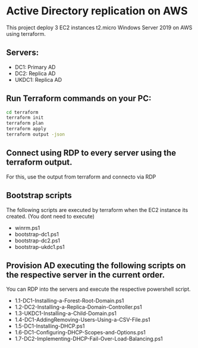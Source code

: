 # Active Directory replication on AWS

This project deploy 3 EC2 instances t2.micro Windows Server 2019 on AWS using terraform.
 

## Servers:
 - DC1: Primary AD
 - DC2: Replica AD
 - UKDC1: Replica AD

## Run Terraform commands on your PC:
```sh
cd terraform
terraform init
terraform plan
terraform apply
terraform output -json
```

## Connect using RDP to every server using the terraform output.
For this, use the output from terraform and connecto via RDP


## Bootstrap scripts
The following scripts are executed by terraform when the EC2 instance its created. (You dont need to execute)

- winrm.ps1
- bootstrap-dc1.ps1
- bootstrap-dc2.ps1
- bootstrap-ukdc1.ps1



## Provision AD executing the following scripts on the respective server in the current order. 

You can RDP into the servers and execute the respective powershell script.

- 1.1-DC1-Installing-a-Forest-Root-Domain.ps1
- 1.2-DC2-Installing-a-Replica-Domain-Controller.ps1
- 1.3-UKDC1-Installing-a-Child-Domain.ps1
- 1.4-DC1-AddingRemoving-Users-Using-a-CSV-File.ps1
- 1.5-DC1-Installing-DHCP.ps1
- 1.6-DC1-Configuring-DHCP-Scopes-and-Options.ps1
- 1.7-DC2-Implementing-DHCP-Fail-Over-Load-Balancing.ps1
